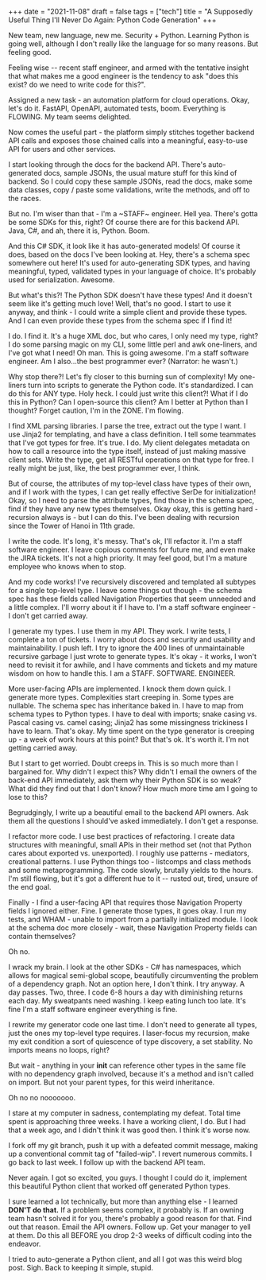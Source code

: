 +++
date = "2021-11-08"
draft = false
tags = ["tech"]
title = "A Supposedly Useful Thing I'll Never Do Again: Python Code Generation"
+++

New team, new language, new me. Security + Python. Learning Python is going well, although I don't really like the language for so many reasons. But feeling good.

Feeling wise -- recent staff engineer, and armed with the tentative insight that what makes me a good engineer is the tendency to ask "does this exist? do we need to write code for this?".

Assigned a new task - an automation platform for cloud operations. Okay, let's do it. FastAPI, OpenAPI, automated tests, boom. Everything is FLOWING. My team seems delighted.

Now comes the useful part - the platform simply stitches together backend API calls and exposes those chained calls into a meaningful, easy-to-use API for users and other services.

I start looking through the docs for the backend API. There's auto-generated docs, sample JSONs, the usual mature stuff for this kind of backend. So I could copy these sample JSONs, read the docs, make some data classes, copy / paste some validations, write the methods, and off to the races.

But no. I'm wiser than that - I'm a ~STAFF~ engineer. Hell yea. There's gotta be some SDKs for this, right? Of course there are for this backend API. Java, C#, and ah, there it is, Python. Boom.

And this C# SDK, it look like it has auto-generated models! Of course it does, based on the docs I've been looking at. Hey, there's a schema spec somewhere out here! It's used for auto-generating SDK types, and having meaningful, typed, validated types in your language of choice. It's probably used for serialization. Awesome.

But what's this?! The Python SDK doesn't have these types! And it doesn't seem like it's getting much love! Well, that's no good. I start to use it anyway, and think - I could write a simple client and provide these types. And I can even provide these types from the schema spec if I find it!

I do. I find it. It's a huge XML doc, but who cares, I only need my type, right? I do some parsing magic on my CLI, some little perl and awk one-liners, and I've got what I need! Oh man. This is going awesome. I'm a staff software engineer. Am I also...the best programmer ever? (Narrator: he wasn't.)

Why stop there?! Let's fly closer to this burning sun of complexity! My one-liners turn into scripts to generate the Python code. It's standardized. I can do this for ANY type. Holy heck. I could just write this client?! What if I do this in Python? Can I open-source this client? Am I better at Python than I thought? Forget caution, I'm in the ZONE. I'm flowing.

I find XML parsing libraries. I parse the tree, extract out the type I want. I use Jinja2 for templating, and have a class definition. I tell some teammates that I've got types for free. It's true. I do. My client delegates metadata on how to call a resource into the type itself, instead of just making massive client sets. Write the type, get all RESTful operations on that type for free. I really might be just, like, the best programmer ever, I think.

But of course, the attributes of my top-level class have types of their own, and if I work with the types, I can get really effective SerDe for initialization! Okay, so I need to parse the attribute types, find those in the schema spec, find if they have any new types themselves. Okay okay, this is getting hard - recursion always is - but I can do this. I've been dealing with recursion since the Tower of Hanoi in 11th grade.

I write the code. It's long, it's messy. That's ok, I'll refactor it. I'm a staff software engineer. I leave copious comments for future me, and even make the JIRA tickets. It's not a high priority. It may feel good, but I'm a mature employee who knows when to stop.

And my code works! I've recursively discovered and templated all subtypes for a single top-level type. I leave some things out though - the schema spec has these fields called Navigation Properties that seem unneeded and a little complex. I'll worry about it if I have to. I'm a staff software engineer - I don't get carried away.

I generate my types. I use them in my API. They work. I write tests, I complete a ton of tickets. I worry about docs and security and usability and maintainability. I push left. I try to ignore the 400 lines of unmaintainable recursive garbage I just wrote to generate types. It's okay - it works, I won't need to revisit it for awhile, and I have comments and tickets and my mature wisdom on how to handle this. I am a STAFF. SOFTWARE. ENGINEER.

More user-facing APIs are implemented. I knock them down quick. I generate more types. Complexities start creeping in. Some types are nullable. The schema spec has inheritance baked in. I have to map from schema types to Python types. I have to deal with imports; snake casing vs. Pascal casing vs. camel casing; Jinja2 has some missingness trickiness I have to learn. That's okay. My time spent on the type generator is creeping up - a week of work hours at this point? But that's ok. It's worth it. I'm not getting carried away.

But I start to get worried. Doubt creeps in. This is so much more than I bargained for. Why didn't I expect this? Why didn't I email the owners of the back-end API immediately, ask them why their Python SDK is so weak? What did they find out that I don't know? How much more time am I going to lose to this?

Begrudgingly, I write up a beautiful email to the backend API owners. Ask them all the questions I should've asked immediately. I don't get a response.

I refactor more code. I use best practices of refactoring. I create data structures with meaningful, small APIs in their method set (not that Python cares about exported vs. unexported). I roughly use patterns - mediators, creational patterns. I use Python things too - listcomps and class methods and some metaprogramming. The code slowly, brutally yields to the hours. I'm still flowing, but it's got a different hue to it -- rusted out, tired, unsure of the end goal.

Finally - I find a user-facing API that requires those Navigation Property fields I ignored either. Fine. I generate those types, it goes okay. I run my tests, and WHAM - unable to import from a partially initialized module. I look at the schema doc more closely - wait, these Navigation Property fields can contain themselves?

Oh no.

I wrack my brain. I look at the other SDKs - C# has namespaces, which allows for magical semi-global scope, beautifully circumventing the problem of a dependency graph. Not an option here, I don't think. I try anyway. A day passes. Two, three. I code 6-8 hours a day with diminishing returns each day. My sweatpants need washing. I keep eating lunch too late. It's fine I'm a staff software engineer everything is fine.

I rewrite my generator code one last time. I don't need to generate all types, just the ones my top-level type requires. I laser-focus my recursion, make my exit condition a sort of quiescence of type discovery, a set stability. No imports means no loops, right?

But wait - anything in your __init__ can reference other types in the same file with no dependency graph involved, because it's a method and isn't called on import. But not your parent types, for this weird inheritance.

Oh no no nooooooo.

I stare at my computer in sadness, contemplating my defeat. Total time spent is approaching three weeks. I have a working client, I do. But I had that a week ago, and I didn't think it was good then. I think it's worse now. 

I fork off my git branch, push it up with a defeated commit message, making up a conventional commit tag of "failed-wip". I revert numerous commits. I go back to last week. I follow up with the backend API team. 

Never again. I got so excited, you guys. I thought I could do it, implement this beautiful Python client that worked off generated Python types.

I sure learned a lot technically, but more than anything else - I learned **DON'T do that.** If a problem seems complex, it probably is. If an owning team hasn't solved it for you, there's probably a good reason for that. Find out that reason. Email the API owners. Follow up. Get your manager to yell at them. Do this all BEFORE you drop 2-3 weeks of difficult coding into the endeavor.

I tried to auto-generate a Python client, and all I got was this weird blog post. Sigh. Back to keeping it simple, stupid.